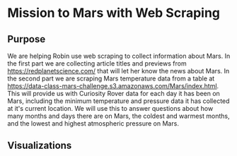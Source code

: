 # Mission to Mars with Web Scraping

## Purpose

We are helping Robin use web scraping to collect information about Mars. In the first part we are collecting article titles and previews from https://redplanetscience.com/ that will let her know the news about Mars. In the second part we are scraping Mars temperature data from a table at https://data-class-mars-challenge.s3.amazonaws.com/Mars/index.html. This will provide us with Curiosity Rover data for each day it has been on Mars, including the minimum temperature and pressure data it has collected at it's current location. We will use this to answer questions about how many months and days there are on Mars, the coldest and warmest months, and the lowest and highest atmospheric pressure on Mars. 

## Visualizations



